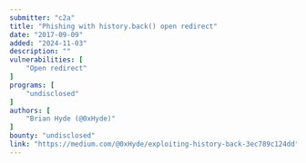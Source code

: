 ```yaml
---
submitter: "c2a"
title: "Phishing with history.back() open redirect"
date: "2017-09-09"
added: "2024-11-03"
description: ""
vulnerabilities: [
    "Open redirect"
]
programs: [
    "undisclosed"
]
authors: [
    "Brian Hyde (@0xHyde)"
]
bounty: "undisclosed"
link: "https://medium.com/@0xHyde/exploiting-history-back-3ec789c124dd"
---
```




